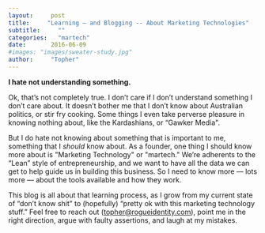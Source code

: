 ```yaml
---
layout:     post
title:     "Learning — and Blogging -- About Marketing Technologies"
subtitle:     ""
categories:   "martech"
date:       2016-06-09
#images: "images/sweater-study.jpg"
author:     "Topher"
---
```

**I hate not understanding something.**

Ok, that’s not completely true. I don’t care if I don’t understand something I don’t care about. It doesn’t bother me that I don’t know about Australian politics, or stir fry cooking. Some things I even take perverse pleasure in knowing nothing about, like the Kardashians, or “Gawker Media".

But I do hate not knowing about something that is important to me, something that I *should* know about. As a founder, one thing I should know more about is "Marketing Technology" or "martech." We’re adherents to the “Lean” style of entrepreneurship, and we want to have all the data we can get to help guide us in building this business. So I need to know more — lots more — about the tools available and how they work. 

This blog is all about that learning process, as I grow from my current state of “don’t know shit” to (hopefully) “pretty ok with this marketing technology stuff.” Feel free to reach out (topher@rogueidentity.com), point me in the right direction, argue with faulty assertions, and laugh at my mistakes.
